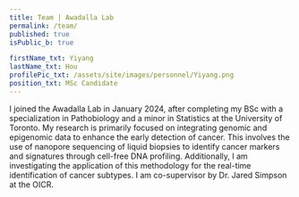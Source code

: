 ```yaml
---
title: Team | Awadalla Lab
permalink: /team/
published: true
isPublic_b: true

firstName_txt: Yiyang
lastName_txt: Hou
profilePic_txt: /assets/site/images/personnel/Yiyang.png
position_txt: MSc Candidate
---
```


I joined the Awadalla Lab in January 2024, after completing my BSc with a specialization in Pathobiology and a minor in Statistics at the University of Toronto. My research is primarily focused on integrating genomic and epigenomic data to enhance the early detection of cancer. This involves the use of nanopore sequencing of liquid biopsies to identify cancer markers and signatures through cell-free DNA profiling. Additionally, I am investigating the application of this methodology for the real-time identification of cancer subtypes. I am co-supervisor by Dr. Jared Simpson at the OICR.
